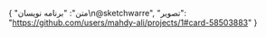{
  "متن": "برنامه نویسان\n@sketchwarre",
  "تصویر": "https://github.com/users/mahdy-ali/projects/1#card-58503883"
}
